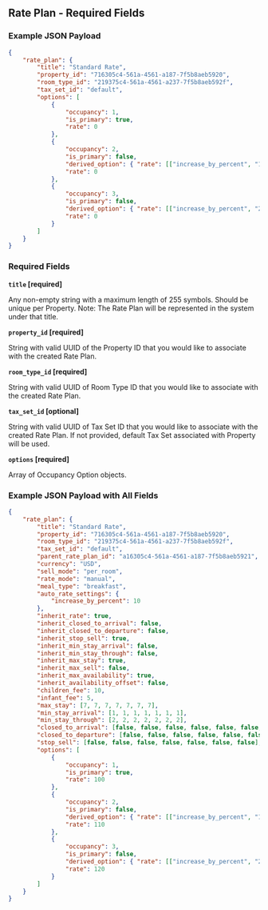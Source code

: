 ## Rate Plan - Required Fields
### Example JSON Payload

```json
{
    "rate_plan": {
        "title": "Standard Rate",
        "property_id": "716305c4-561a-4561-a187-7f5b8aeb5920",
        "room_type_id": "219375c4-561a-4561-a237-7f5b8aeb592f",
        "tax_set_id": "default",
        "options": [
            {
                "occupancy": 1,
                "is_primary": true,
                "rate": 0
            },
            {
                "occupancy": 2,
                "is_primary": false,
                "derived_option": { "rate": [["increase_by_percent", "10"]] },
                "rate": 0
            },
            {
                "occupancy": 3,
                "is_primary": false,
                "derived_option": { "rate": [["increase_by_percent", "20"]] },
                "rate": 0
            }
        ]
    }
}
```

### Required Fields

**`title` [required]**

Any non-empty string with a maximum length of 255 symbols. Should be unique per Property.
Note: The Rate Plan will be represented in the system under that title.

**`property_id` [required]**

String with valid UUID of the Property ID that you would like to associate with the created Rate Plan.

**`room_type_id` [required]**

String with valid UUID of Room Type ID that you would like to associate with the created Rate Plan.

**`tax_set_id` [optional]**

String with valid UUID of Tax Set ID that you would like to associate with the created Rate Plan. If not provided, default Tax Set associated with Property will be used.

**`options` [required]**

Array of Occupancy Option objects.


### Example JSON Payload with All Fields
```json
{
    "rate_plan": {
        "title": "Standard Rate",
        "property_id": "716305c4-561a-4561-a187-7f5b8aeb5920",
        "room_type_id": "219375c4-561a-4561-a237-7f5b8aeb592f",
        "tax_set_id": "default",
        "parent_rate_plan_id": "a16305c4-561a-4561-a187-7f5b8aeb5921",
        "currency": "USD",
        "sell_mode": "per_room",
        "rate_mode": "manual",
        "meal_type": "breakfast",
        "auto_rate_settings": {
            "increase_by_percent": 10
        },
        "inherit_rate": true,
        "inherit_closed_to_arrival": false,
        "inherit_closed_to_departure": false,
        "inherit_stop_sell": true,
        "inherit_min_stay_arrival": false,
        "inherit_min_stay_through": false,
        "inherit_max_stay": true,
        "inherit_max_sell": false,
        "inherit_max_availability": true,
        "inherit_availability_offset": false,
        "children_fee": 10,
        "infant_fee": 5,
        "max_stay": [7, 7, 7, 7, 7, 7, 7],
        "min_stay_arrival": [1, 1, 1, 1, 1, 1, 1],
        "min_stay_through": [2, 2, 2, 2, 2, 2, 2],
        "closed_to_arrival": [false, false, false, false, false, false, false],
        "closed_to_departure": [false, false, false, false, false, false, false],
        "stop_sell": [false, false, false, false, false, false, false],
        "options": [
            {
                "occupancy": 1,
                "is_primary": true,
                "rate": 100
            },
            {
                "occupancy": 2,
                "is_primary": false,
                "derived_option": { "rate": [["increase_by_percent", "10"]] },
                "rate": 110
            },
            {
                "occupancy": 3,
                "is_primary": false,
                "derived_option": { "rate": [["increase_by_percent", "20"]] },
                "rate": 120
            }
        ]
    }
}
```